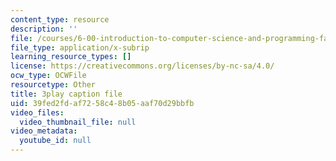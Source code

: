 ```yaml
---
content_type: resource
description: ''
file: /courses/6-00-introduction-to-computer-science-and-programming-fall-2008/39fed2fdaf7258c48b05aaf70d29bbfb_y81AhLQN-NI.vtt
file_type: application/x-subrip
learning_resource_types: []
license: https://creativecommons.org/licenses/by-nc-sa/4.0/
ocw_type: OCWFile
resourcetype: Other
title: 3play caption file
uid: 39fed2fd-af72-58c4-8b05-aaf70d29bbfb
video_files:
  video_thumbnail_file: null
video_metadata:
  youtube_id: null
---
```

